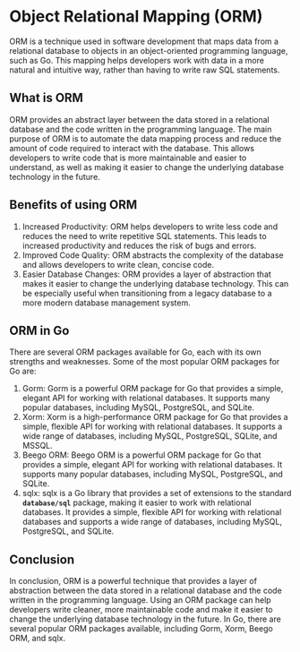 # **Object Relational Mapping (ORM)**

ORM is a technique used in software development that maps data from a relational database to objects in an object-oriented programming language, such as Go. This mapping helps developers work with data in a more natural and intuitive way, rather than having to write raw SQL statements.

## **What is ORM**

ORM provides an abstract layer between the data stored in a relational database and the code written in the programming language. The main purpose of ORM is to automate the data mapping process and reduce the amount of code required to interact with the database. This allows developers to write code that is more maintainable and easier to understand, as well as making it easier to change the underlying database technology in the future.

## **Benefits of using ORM**

1. Increased Productivity: ORM helps developers to write less code and reduces the need to write repetitive SQL statements. This leads to increased productivity and reduces the risk of bugs and errors.
2. Improved Code Quality: ORM abstracts the complexity of the database and allows developers to write clean, concise code.
3. Easier Database Changes: ORM provides a layer of abstraction that makes it easier to change the underlying database technology. This can be especially useful when transitioning from a legacy database to a more modern database management system.

## **ORM in Go**

There are several ORM packages available for Go, each with its own strengths and weaknesses. Some of the most popular ORM packages for Go are:

1. Gorm: Gorm is a powerful ORM package for Go that provides a simple, elegant API for working with relational databases. It supports many popular databases, including MySQL, PostgreSQL, and SQLite.
2. Xorm: Xorm is a high-performance ORM package for Go that provides a simple, flexible API for working with relational databases. It supports a wide range of databases, including MySQL, PostgreSQL, SQLite, and MSSQL.
3. Beego ORM: Beego ORM is a powerful ORM package for Go that provides a simple, elegant API for working with relational databases. It supports many popular databases, including MySQL, PostgreSQL, and SQLite.
4. sqlx: sqlx is a Go library that provides a set of extensions to the standard **`database/sql`** package, making it easier to work with relational databases. It provides a simple, flexible API for working with relational databases and supports a wide range of databases, including MySQL, PostgreSQL, and SQLite.

## **Conclusion**

In conclusion, ORM is a powerful technique that provides a layer of abstraction between the data stored in a relational database and the code written in the programming language. Using an ORM package can help developers write cleaner, more maintainable code and make it easier to change the underlying database technology in the future. In Go, there are several popular ORM packages available, including Gorm, Xorm, Beego ORM, and sqlx.
